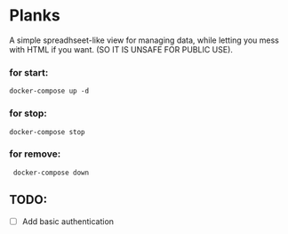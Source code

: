 # Planks

A simple spreadhseet-like view for managing data, while letting you mess with
HTML if you want. (SO IT IS UNSAFE FOR PUBLIC USE).

### for start: 
``docker-compose up -d``
### for stop:
``docker-compose stop``
### for remove:
`` docker-compose down``

## TODO:

- [ ] Add basic authentication
